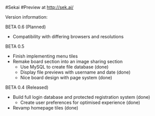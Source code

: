 #Sekai
#Preview at http://sek.ai/

Version information:

BETA 0.6 (Planned)
- Compatibility with differing browsers and resolutions

BETA 0.5
- Finish implementing menu tiles
- Remake board section into an image sharing section
  - Use MySQL to create file database (done)
  - Display file previews with username and date (done)
  - Nice board design with page system (done)

BETA 0.4 (Released)
- Build full login database and protected registration system (done)
  - Create user preferences for optimised experience (done)
- Revamp homepage tiles (done)
